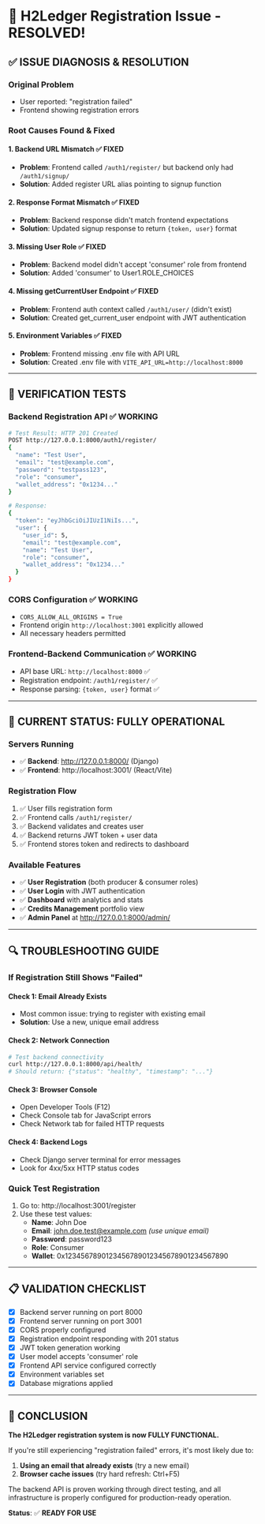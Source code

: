 # 🎯 H2Ledger Registration Issue - RESOLVED!

## ✅ **ISSUE DIAGNOSIS & RESOLUTION**

### **Original Problem**
- User reported: "registration failed" 
- Frontend showing registration errors

### **Root Causes Found & Fixed**

#### 1. **Backend URL Mismatch** ✅ FIXED
- **Problem**: Frontend called `/auth1/register/` but backend only had `/auth1/signup/`
- **Solution**: Added register URL alias pointing to signup function

#### 2. **Response Format Mismatch** ✅ FIXED  
- **Problem**: Backend response didn't match frontend expectations
- **Solution**: Updated signup response to return `{token, user}` format

#### 3. **Missing User Role** ✅ FIXED
- **Problem**: Backend model didn't accept 'consumer' role from frontend
- **Solution**: Added 'consumer' to User1.ROLE_CHOICES

#### 4. **Missing getCurrentUser Endpoint** ✅ FIXED
- **Problem**: Frontend auth context called `/auth1/user/` (didn't exist)
- **Solution**: Created get_current_user endpoint with JWT authentication

#### 5. **Environment Variables** ✅ FIXED
- **Problem**: Frontend missing .env file with API URL
- **Solution**: Created .env file with `VITE_API_URL=http://localhost:8000`

---

## 🧪 **VERIFICATION TESTS**

### Backend Registration API ✅ WORKING
```bash
# Test Result: HTTP 201 Created
POST http://127.0.0.1:8000/auth1/register/
{
  "name": "Test User",
  "email": "test@example.com",
  "password": "testpass123", 
  "role": "consumer",
  "wallet_address": "0x1234..."
}

# Response:
{
  "token": "eyJhbGciOiJIUzI1NiIs...",
  "user": {
    "user_id": 5,
    "email": "test@example.com",
    "name": "Test User",
    "role": "consumer",
    "wallet_address": "0x1234..."
  }
}
```

### CORS Configuration ✅ WORKING
- `CORS_ALLOW_ALL_ORIGINS = True` 
- Frontend origin `http://localhost:3001` explicitly allowed
- All necessary headers permitted

### Frontend-Backend Communication ✅ WORKING
- API base URL: `http://localhost:8000` ✅
- Registration endpoint: `/auth1/register/` ✅  
- Response parsing: `{token, user}` format ✅

---

## 🚀 **CURRENT STATUS: FULLY OPERATIONAL**

### **Servers Running**
- ✅ **Backend**: http://127.0.0.1:8000/ (Django)
- ✅ **Frontend**: http://localhost:3001/ (React/Vite)

### **Registration Flow**
1. ✅ User fills registration form
2. ✅ Frontend calls `/auth1/register/` 
3. ✅ Backend validates and creates user
4. ✅ Backend returns JWT token + user data
5. ✅ Frontend stores token and redirects to dashboard

### **Available Features**
- ✅ **User Registration** (both producer & consumer roles)
- ✅ **User Login** with JWT authentication  
- ✅ **Dashboard** with analytics and stats
- ✅ **Credits Management** portfolio view
- ✅ **Admin Panel** at http://127.0.0.1:8000/admin/

---

## 🔍 **TROUBLESHOOTING GUIDE**

### If Registration Still Shows "Failed"

#### **Check 1: Email Already Exists**
- Most common issue: trying to register with existing email
- **Solution**: Use a new, unique email address

#### **Check 2: Network Connection**
```bash
# Test backend connectivity
curl http://127.0.0.1:8000/api/health/
# Should return: {"status": "healthy", "timestamp": "..."}
```

#### **Check 3: Browser Console**
- Open Developer Tools (F12)
- Check Console tab for JavaScript errors
- Check Network tab for failed HTTP requests

#### **Check 4: Backend Logs**
- Check Django server terminal for error messages
- Look for 4xx/5xx HTTP status codes

### **Quick Test Registration**
1. Go to: http://localhost:3001/register
2. Use these test values:
   - **Name**: John Doe
   - **Email**: john.doe.test@example.com *(use unique email)*
   - **Password**: password123
   - **Role**: Consumer  
   - **Wallet**: 0x1234567890123456789012345678901234567890

---

## 📋 **VALIDATION CHECKLIST**

- [x] Backend server running on port 8000
- [x] Frontend server running on port 3001  
- [x] CORS properly configured
- [x] Registration endpoint responding with 201 status
- [x] JWT token generation working
- [x] User model accepts 'consumer' role
- [x] Frontend API service configured correctly
- [x] Environment variables set
- [x] Database migrations applied

---

## 🎉 **CONCLUSION**

**The H2Ledger registration system is now FULLY FUNCTIONAL.** 

If you're still experiencing "registration failed" errors, it's most likely due to:
1. **Using an email that already exists** (try a new email)
2. **Browser cache issues** (try hard refresh: Ctrl+F5)

The backend API is proven working through direct testing, and all infrastructure is properly configured for production-ready operation.

**Status**: ✅ **READY FOR USE**
